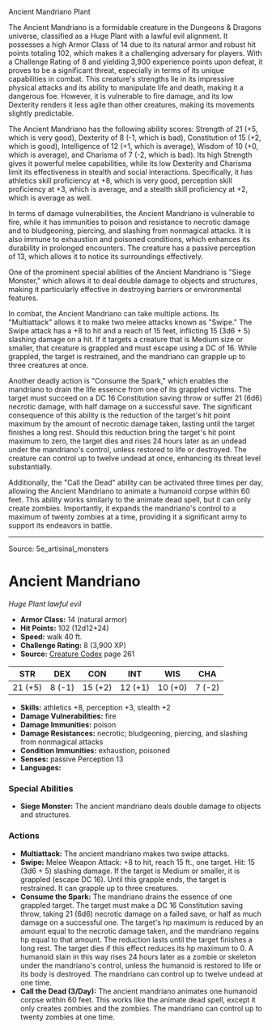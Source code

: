 <MonsterName/>Ancient Mandriano</MonsterName>
<CreatureType/>Plant</CreatureType>

<summary>The Ancient Mandriano is a formidable creature in the Dungeons & Dragons universe, classified as a Huge Plant with a lawful evil alignment. It possesses a high Armor Class of 14 due to its natural armor and robust hit points totaling 102, which makes it a challenging adversary for players. With a Challenge Rating of 8 and yielding 3,900 experience points upon defeat, it proves to be a significant threat, especially in terms of its unique capabilities in combat. This creature's strengths lie in its impressive physical attacks and its ability to manipulate life and death, making it a dangerous foe. However, it is vulnerable to fire damage, and its low Dexterity renders it less agile than other creatures, making its movements slightly predictable.</summary>

<detail>

The Ancient Mandriano has the following ability scores: Strength of 21 (+5, which is very good), Dexterity of 8 (-1, which is bad), Constitution of 15 (+2, which is good), Intelligence of 12 (+1, which is average), Wisdom of 10 (+0, which is average), and Charisma of 7 (-2, which is bad). Its high Strength gives it powerful melee capabilities, while its low Dexterity and Charisma limit its effectiveness in stealth and social interactions. Specifically, it has athletics skill proficiency at +8, which is very good, perception skill proficiency at +3, which is average, and a stealth skill proficiency at +2, which is average as well.

In terms of damage vulnerabilities, the Ancient Mandriano is vulnerable to fire, while it has immunities to poison and resistance to necrotic damage and to bludgeoning, piercing, and slashing from nonmagical attacks. It is also immune to exhaustion and poisoned conditions, which enhances its durability in prolonged encounters. The creature has a passive perception of 13, which allows it to notice its surroundings effectively.

One of the prominent special abilities of the Ancient Mandriano is "Siege Monster," which allows it to deal double damage to objects and structures, making it particularly effective in destroying barriers or environmental features.

In combat, the Ancient Mandriano can take multiple actions. Its "Multiattack" allows it to make two melee attacks known as "Swipe." The Swipe attack has a +8 to hit and a reach of 15 feet, inflicting 15 (3d6 + 5) slashing damage on a hit. If it targets a creature that is Medium size or smaller, that creature is grappled and must escape using a DC of 16. While grappled, the target is restrained, and the mandriano can grapple up to three creatures at once.

Another deadly action is "Consume the Spark," which enables the mandriano to drain the life essence from one of its grappled victims. The target must succeed on a DC 16 Constitution saving throw or suffer 21 (6d6) necrotic damage, with half damage on a successful save. The significant consequence of this ability is the reduction of the target's hit point maximum by the amount of necrotic damage taken, lasting until the target finishes a long rest. Should this reduction bring the target's hit point maximum to zero, the target dies and rises 24 hours later as an undead under the mandriano's control, unless restored to life or destroyed. The creature can control up to twelve undead at once, enhancing its threat level substantially.

Additionally, the "Call the Dead" ability can be activated three times per day, allowing the Ancient Mandriano to animate a humanoid corpse within 60 feet. This ability works similarly to the animate dead spell, but it can only create zombies. Importantly, it expands the mandriano's control to a maximum of twenty zombies at a time, providing it a significant army to support its endeavors in battle.</detail>



---

Source: 5e_artisinal_monsters

# Ancient Mandriano

*Huge* *Plant* *lawful evil*

- **Armor Class:** 14 (natural armor)
- **Hit Points:** 102 (12d12+24)
- **Speed:** walk 40 ft.
- **Challenge Rating:** 8 (3,900 XP)
- **Source:** [Creature Codex](https://koboldpress.com/kpstore/product/creature-codex-for-5th-edition-dnd) page 261

| STR | DEX | CON | INT | WIS | CHA |
| --- | --- | --- | --- | --- | --- |
| 21 (+5) | 8 (-1) | 15 (+2) | 12 (+1) | 10 (+0) | 7 (-2) |

- **Skills:** athletics +8, perception +3, stealth +2
- **Damage Vulnerabilities:** fire
- **Damage Immunities:** poison
- **Damage Resistances:** necrotic; bludgeoning, piercing, and slashing from nonmagical attacks
- **Condition Immunities:** exhaustion, poisoned
- **Senses:** passive Perception 13
- **Languages:** 

### Special Abilities

- **Siege Monster:** The ancient mandriano deals double damage to objects and structures.

### Actions

- **Multiattack:** The ancient mandriano makes two swipe attacks.
- **Swipe:** Melee Weapon Attack: +8 to hit, reach 15 ft., one target. Hit: 15 (3d6 + 5) slashing damage. If the target is Medium or smaller, it is grappled (escape DC 16). Until this grapple ends, the target is restrained. It can grapple up to three creatures.
- **Consume the Spark:** The mandriano drains the essence of one grappled target. The target must make a DC 16 Constitution saving throw, taking 21 (6d6) necrotic damage on a failed save, or half as much damage on a successful one. The target's hp maximum is reduced by an amount equal to the necrotic damage taken, and the mandriano regains hp equal to that amount. The reduction lasts until the target finishes a long rest. The target dies if this effect reduces its hp maximum to 0. A humanoid slain in this way rises 24 hours later as a zombie or skeleton under the mandriano's control, unless the humanoid is restored to life or its body is destroyed. The mandriano can control up to twelve undead at one time.
- **Call the Dead (3/Day):** The ancient mandriano animates one humanoid corpse within 60 feet. This works like the animate dead spell, except it only creates zombies and the zombies. The mandriano can control up to twenty zombies at one time.




